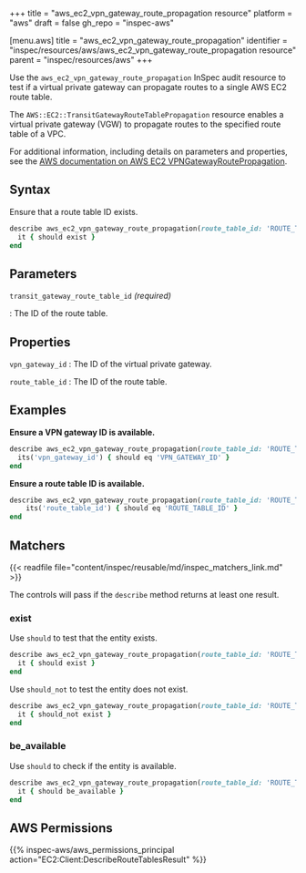 +++
title = "aws_ec2_vpn_gateway_route_propagation resource"
platform = "aws"
draft = false
gh_repo = "inspec-aws"

[menu.aws]
title = "aws_ec2_vpn_gateway_route_propagation"
identifier = "inspec/resources/aws/aws_ec2_vpn_gateway_route_propagation resource"
parent = "inspec/resources/aws"
+++

Use the `aws_ec2_vpn_gateway_route_propagation` InSpec audit resource to test if a virtual private gateway can propagate routes to a single AWS EC2 route table.

The `AWS::EC2::TransitGatewayRouteTablePropagation` resource enables a virtual private gateway (VGW) to propagate routes to the specified route table of a VPC.

For additional information, including details on parameters and properties, see the [AWS documentation on AWS EC2 VPNGatewayRoutePropagation](https://docs.aws.amazon.com/AWSCloudFormation/latest/UserGuide/aws-resource-ec2-vpn-gatewayrouteprop.html).

## Syntax

Ensure that a route table ID exists.

```ruby
describe aws_ec2_vpn_gateway_route_propagation(route_table_id: 'ROUTE_TABLE_ID') do
  it { should exist }
end
```

## Parameters

`transit_gateway_route_table_id` _(required)_

: The ID of the route table.

## Properties

`vpn_gateway_id`
: The ID of the virtual private gateway.

`route_table_id`
: The ID of the route table.

## Examples

**Ensure a VPN gateway ID is available.**

```ruby
describe aws_ec2_vpn_gateway_route_propagation(route_table_id: 'ROUTE_TABLE_ID') do
  its('vpn_gateway_id') { should eq 'VPN_GATEWAY_ID' }
end
```

**Ensure a route table ID is available.**

```ruby
describe aws_ec2_vpn_gateway_route_propagation(route_table_id: 'ROUTE_TABLE_ID') do
    its('route_table_id') { should eq 'ROUTE_TABLE_ID' }
end
```

## Matchers

{{< readfile file="content/inspec/reusable/md/inspec_matchers_link.md" >}}

The controls will pass if the `describe` method returns at least one result.

### exist

Use `should` to test that the entity exists.

```ruby
describe aws_ec2_vpn_gateway_route_propagation(route_table_id: 'ROUTE_TABLE_ID') do
  it { should exist }
end
```

Use `should_not` to test the entity does not exist.

```ruby
describe aws_ec2_vpn_gateway_route_propagation(route_table_id: 'ROUTE_TABLE_ID') do
  it { should_not exist }
end
```

### be_available

Use `should` to check if the entity is available.

```ruby
describe aws_ec2_vpn_gateway_route_propagation(route_table_id: 'ROUTE_TABLE_ID') do
  it { should be_available }
end
```

## AWS Permissions

{{% inspec-aws/aws_permissions_principal action="EC2:Client:DescribeRouteTablesResult" %}}
